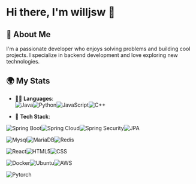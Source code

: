 # Hi there, I'm willjsw 👋

## 🚀 About Me
I'm a passionate developer who enjoys solving problems and building cool projects. I specialize in backend development and love exploring new technologies.

## 🌍 My Stats

- 🧑‍💻 **Languages**:  
![Java](https://img.shields.io/badge/Java-007396?style=for-the-badge&logo=java&logoColor=white)![Python](https://img.shields.io/badge/Python-3776AB?style=for-the-badge&logo=python&logoColor=white)![JavaScript](https://img.shields.io/badge/JavaScript-323330?style=for-the-badge&logo=javascript&logoColor=F7DF1E)![C++](https://img.shields.io/badge/C++-00599C?style=for-the-badge&logo=cplusplus&logoColor=white)

- 🧰 **Tech Stack**:

![Spring Boot](https://img.shields.io/badge/Spring_Boot-6DB33F?style=for-the-badge&logo=springboot&logoColor=white)![Spring Cloud](https://img.shields.io/badge/Spring_Cloud-6DB33F?style=for-the-badge&logo=spring&logoColor=white)![Spring Security](https://img.shields.io/badge/Spring_Security-6DB33F?style=for-the-badge&logo=spring&logoColor=white)![JPA](https://img.shields.io/badge/JPA-007396?style=for-the-badge&logo=hibernate&logoColor=white)

![Mysql](https://img.shields.io/badge/MySQL-4479A1?style=for-the-badge&logo=mysql&logoColor=white)![MariaDB](https://img.shields.io/badge/MariaDB-003B57?style=for-the-badge&logo=mariadb&logoColor=white)![Redis](https://img.shields.io/badge/Redis-DC382D?style=for-the-badge&logo=redis&logoColor=white)

![React](https://img.shields.io/badge/React-61DAFB?style=for-the-badge&logo=react&logoColor=black)![HTML5](https://img.shields.io/badge/HTML5-E34F26?style=for-the-badge&logo=html5&logoColor=white)![CSS](https://img.shields.io/badge/CSS-1572B6?style=for-the-badge&logo=css3&logoColor=white)

![Docker](https://img.shields.io/badge/Docker-2496ED?style=for-the-badge&logo=docker&logoColor=white)![Ubuntu](https://img.shields.io/badge/Ubuntu-E95420?style=for-the-badge&logo=ubuntu&logoColor=white)![AWS](https://img.shields.io/badge/AWS-232F3E?style=for-the-badge&logo=amazonaws&logoColor=white)

![Pytorch](https://img.shields.io/badge/PyTorch-EE4C2C?style=for-the-badge&logo=pytorch&logoColor=white)


